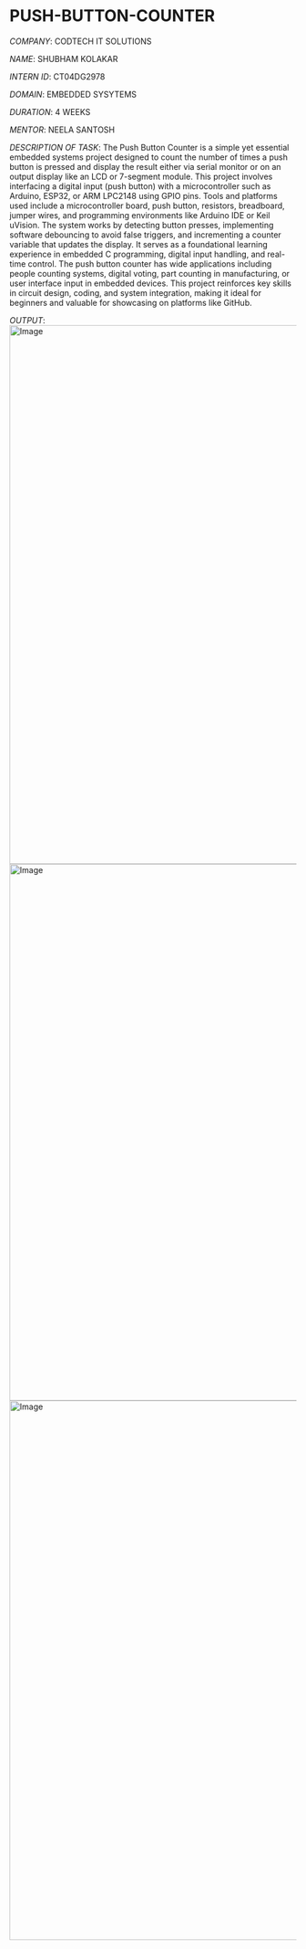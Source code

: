 # PUSH-BUTTON-COUNTER

*COMPANY*: CODTECH IT SOLUTIONS

*NAME*: SHUBHAM KOLAKAR

*INTERN ID*: CT04DG2978

*DOMAIN*: EMBEDDED SYSYTEMS

*DURATION*: 4 WEEKS

*MENTOR*: NEELA SANTOSH

*DESCRIPTION OF TASK*: The Push Button Counter is a simple yet essential embedded systems project designed to count the number of times a push button is pressed and display the result either via serial monitor or on an output display like an LCD or 7-segment module. This project involves interfacing a digital input (push button) with a microcontroller such as Arduino, ESP32, or ARM LPC2148 using GPIO pins. Tools and platforms used include a microcontroller board, push button, resistors, breadboard, jumper wires, and programming environments like Arduino IDE or Keil uVision. The system works by detecting button presses, implementing software debouncing to avoid false triggers, and incrementing a counter variable that updates the display. It serves as a foundational learning experience in embedded C programming, digital input handling, and real-time control. The push button counter has wide applications including people counting systems, digital voting, part counting in manufacturing, or user interface input in embedded devices. This project reinforces key skills in circuit design, coding, and system integration, making it ideal for beginners and valuable for showcasing on platforms like GitHub.

*OUTPUT*:
<img width="1345" height="944" alt="Image" src="https://github.com/user-attachments/assets/e55f3f92-c534-44f3-91af-ead3e615f8c9" />
<img width="1347" height="940" alt="Image" src="https://github.com/user-attachments/assets/1917bb81-7503-445d-a65e-f9111d663811" />
<img width="1345" height="945" alt="Image" src="https://github.com/user-attachments/assets/aaa6b36b-b8a8-4a1c-a65a-ddc64538fec9" />
